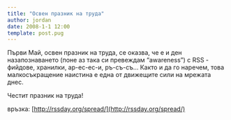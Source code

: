 ```yaml
---
title: "Освен празник на труда"
author: jordan
date: 2008-1-1 12:00
template: post.pug
---
```


Първи Май, освен празник на труда, се оказва, че е и ден назапознаването
(поне аз така си превеждам “awareness”) с RSS - фийдове, хранилки,
ар-ес-ес-и, ръ-съ-съ… Както и да го наречем, това малкосъкращение
наистина е една от движещите сили на мрежата днес.

Честит празник на труда!

връзка: [http://rssday.org/spread/](http://rssday.org/spread/)
